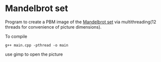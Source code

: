 # Mandelbrot set
Program to create a PBM image of the [Mandelbrot set](https://en.wikipedia.org/wiki/Mandelbrot_set) via multithreading(12 threads for convenience of picture dimensions).

To compile
```
g++ main.cpp -pthread -o main
```

use gimp to open the picture